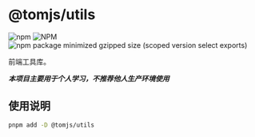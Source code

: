 # @tomjs/utils

![npm](https://img.shields.io/npm/v/%40tomjs/utils) ![NPM](https://img.shields.io/npm/l/%40tomjs%2Futils) ![npm package minimized gzipped size (scoped version select exports)](https://img.shields.io/bundlejs/size/%40tomjs/utils)

前端工具库。

**_本项目主要用于个人学习，不推荐他人生产环境使用_**

## 使用说明

```bash
pnpm add -D @tomjs/utils
```
